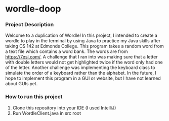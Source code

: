 # wordle-doop

<h3> Project Description </h3>

Welcome to a duplication of Wordle! In this project, I intended to create a wordle to play in the terminal by using 
Java to practice my Java skills after taking CS 142 at Edmonds College. This program takes a random word from a text 
file which contains a word bank. The words are from https://7esl.com/. A challenge that I ran into was making sure
that a letter with double letters would not get highlighted twice if the word only had one of the letter. Another 
challenge was implementing the keyboard class to simulate the order of a keyboard rather than the alphabet. In the 
future, I hope to implement this program in a GUI or website, but I have not learned about GUIs yet.

<h3>How to run this project</h3>

<ol>
<li>Clone this repository into your IDE (I used IntelliJ)</li>
<li>Run WordleClient.java in src root</li>
</ol>
